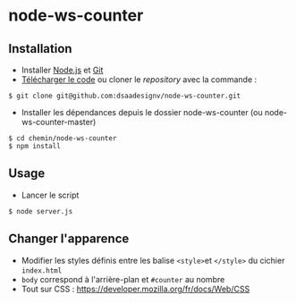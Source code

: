 # node-ws-counter

## Installation
- Installer [Node.js](https://nodejs.org/fr) et [Git](https://git-scm.com/)
- [Télécharger le code](https://github.com/dsaadesignv/node-ws-counter.git) ou cloner le _repository_ avec la commande :
```console
$ git clone git@github.com:dsaadesignv/node-ws-counter.git
```
- Installer les dépendances depuis le dossier node-ws-counter (ou node-ws-counter-master)
```console
$ cd chemin/node-ws-counter
$ npm install
```

## Usage
- Lancer le script
```console
$ node server.js
```

## Changer l'apparence
- Modifier les styles définis entre les balise `<style>`et `</style>` du cichier `index.html`
- `body` correspond à l'arrière-plan et `#counter` au nombre
- Tout sur CSS : https://developer.mozilla.org/fr/docs/Web/CSS